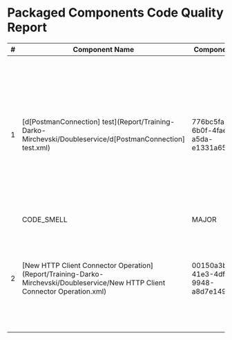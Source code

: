 # Packaged Components Code Quality Report
|#|Component Name|Component ID|Version|Type|Issue|Issue Type|Priority|
|---|---|---|---|---|---|---|---|
|1|[d[PostmanConnection] test](Report/Training-Darko-Mirchevski/Doubleservice/d[PostmanConnection] test.xml)|776bc5fa-6b0f-4fae-a5da-e1331a65583c|5|connector-settings|The name of HTTP connection components must include square brackets ([]) with uppercase text inside (e.g., [SF], [HRIS], [SAP]). This rule ensures compliance with naming conventions.
            |CODE_SMELL|MAJOR|
|2|[New HTTP Client Connector Operation](Report/Training-Darko-Mirchevski/Doubleservice/New HTTP Client Connector Operation.xml)|00150a3b-41e3-4df8-9948-a8d7e14930ed|2|connector-action|Component names must not start with "New " which is Boomi"s default. They should be named to have a accurate description.|CODE_SMELL|MINOR|
